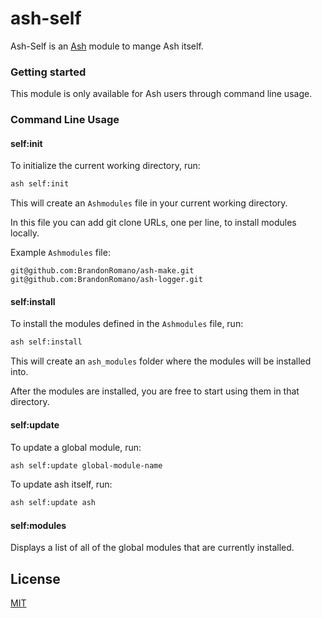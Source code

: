 # ash-self

Ash-Self is an [Ash](https://github.com/BrandonRomano/ash) module to mange Ash itself.

### Getting started

This module is only available for Ash users through command line usage.

### Command Line Usage

#### self:init

To initialize the current working directory, run:

```sh
ash self:init
```

This will create an `Ashmodules` file in your current working directory.

In this file you can add git clone URLs, one per line, to install modules locally.

Example `Ashmodules` file:

```
git@github.com:BrandonRomano/ash-make.git
git@github.com:BrandonRomano/ash-logger.git
```

#### self:install

To install the modules defined in the `Ashmodules` file, run:

```sh
ash self:install
```

This will create an `ash_modules` folder where the modules will be installed into.

After the modules are installed, you are free to start using them in that directory.

#### self:update

To update a global module, run:

```sh
ash self:update global-module-name
```

To update ash itself, run:

```sh
ash self:update ash
```

#### self:modules

Displays a list of all of the global modules that are currently installed.

## License

[MIT](LICENSE.md)
